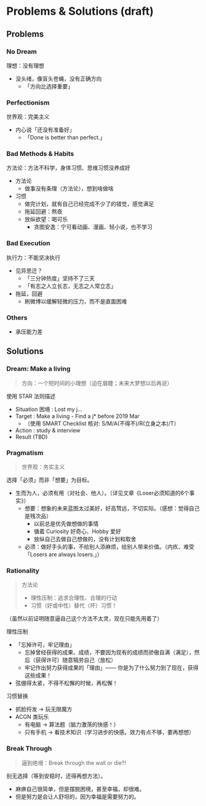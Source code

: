 # Problems & Solutions (draft)

## Problems

### No Dream

理想：没有理想

- 没头绪，像盲头苍蝇，没有正确方向
    - 「方向比选择重要」

### Perfectionism

世界观：完美主义

- 内心说「还没有准备好」
    - 「Done is better than perfect.」

### Bad Methods & Habits

方法论：方法不科学，身体习惯、思维习惯没养成好

- 方法论
    - 做事没有条理（方法论），想到啥做啥
- 习惯
    - 做完计划，就有自己已经完成不少了的错觉，感觉满足
    - 拖延回避：熬夜
    - 放纵欲望：喝可乐
        - 贪图安逸：宁可看动画、漫画、轻小说，也不学习

### Bad Execution

执行力：不能坚决执行

- 见异思迁？
    - 「三分钟热度」坚持不了三天
    - 「有志之人立长志，无志之人常立志」
- 拖延，回避
    - 刷微博以缓解轻微的压力，而不是直面困难

### Others

- 承压能力差

## Solutions

### Dream: Make a living

> 方向：一个短时间的小理想（迫在眉睫；未来大梦想以后再说）

使用 STAR 法则描述

- Situation 困境 : Lost my j…
- Target : Make a living - Find a j\* before 2019 Mar
    - （使用 SMART Checklist 核对: S/M/A(不得不)/R(立身之本)/T）
- Action : study & interview
- Result (TBD)

### Pragmatism

> 世界观：务实主义

选择「必须」而非「想要」为目标。

- 生而为人，必须有用（对社会、他人）。（详见文章《Loser必须知道的6个事实》）
    - 想要：想象的未来蓝图太过美好，好高骛远，不切实际。（感想：觉得自己是残次品）
        - 以前总是优先做想做的事情
        - 循着 Curiosity 好奇心、Hobby 爱好
        - 放纵自己去做自己想做的，没有计划和取舍
    - 必须：做好手头的事，不给别人添麻烦，给别人带来价值。（内疚、难受「Losers are always losers.」）

### Rationality

> 方法论
> - 理性压制：追求合理性、合理的行动
> - 习惯（好或中性）替代（坏）习惯！

（虽然以前证明随意逼自己这个方法不太灵，现在只能先用着了）

理性压制

- 「忘掉许可，牢记理由」
    - 忘掉曾经获得的成果、成绩，不要因为现有的成绩而骄傲自满（满足），然后（获得许可）随意犒劳自己（放松）
    - 牢记作出努力获得成果的「理由」—— 你是为了什么努力到了现在，获得这些成果！
- 弦绷得太紧，不得不松懈的时候，再松懈！

习惯替换

- 抓脸捋发 -> 玩无限魔方
- ACGN 类玩乐
    - 有电脑 -> 算法题（脑力激荡的快感！）
    - 只有手机 -> 看技术知识（学习进步的快感。效力有点不够，要再想想）

### Break Through

> 逼到绝境：Break through the wall or die?!

别无选择（等到安稳时，还得再想方法）。

- 麻痹自己很简单，但是摆脱困境，甚至幸福，却很难。
- 但是努力是会让人舒坦的，因为幸福是需要努力的。
